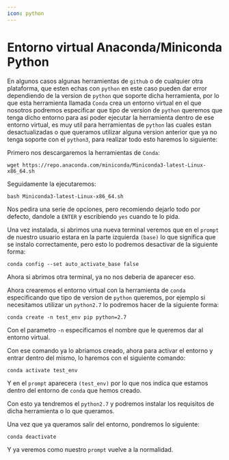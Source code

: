 ```yaml
---
icon: python
---
```


# Entorno virtual Anaconda/Miniconda Python

En algunos casos algunas herramientas de `github` o de cualquier otra plataforma, que esten echas con `python` en este caso pueden dar error dependiendo de la version de `python` que soporte dicha herramienta, por lo que esta herramienta llamada `Conda` crea un entorno virtual en el que nosotros podremos especificar que tipo de version de `python` queremos que tenga dicho entorno para asi poder ejecutar la herramienta dentro de ese entorno virtual, es muy util para herramientas de `python` las cuales estan desactualizadas o que queramos utilizar alguna version anterior que ya no tenga soporte con el `python3`, para realizar todo esto haremos lo siguiente:

Primero nos descargaremos la herramientas de `Conda`:

```shell
wget https://repo.anaconda.com/miniconda/Miniconda3-latest-Linux-x86_64.sh
```

Seguidamente la ejecutaremos:

```shell
bash Miniconda3-latest-Linux-x86_64.sh
```

Nos pedira una serie de opciones, pero recomiendo dejarlo todo por defecto, dandole a `ENTER` y escribiendo `yes` cuando te lo pida.

Una vez instalada, si abrimos una nueva terminal veremos que en el `prompt` de nuestro usuario estara en la parte izquierda `(base)` lo que significa que se instalo correctamente, pero esto lo podremos desactivar de la siguiente forma:

```shell
conda config --set auto_activate_base false
```

Ahora si abrimos otra terminal, ya no nos deberia de aparecer eso.

Ahora crearemos el entorno virtual con la herramienta de `conda` especificando que tipo de version de `python` queremos, por ejemplo si necesitamos utilizar un `python2.7` lo podremos hacer de la siguiente forma:

```shell
conda create -n test_env pip python=2.7
```

Con el parametro `-n` especificamos el nombre que le queremos dar al entorno virtual.

Con ese comando ya lo abriamos creado, ahora para activar el entorno y entrar dentro del mismo, lo haremos con el siguiente comando:

```shell
conda activate test_env
```

Y en el `prompt` aparecera `(test_env)` por lo que nos indica que estamos dentro del entorno de `conda` que hemos creado.

Con esto ya tendremos el `python2.7` y podremos instalar los requisitos de dicha herramienta o lo que queramos.

Una vez que ya queramos salir del entorno, pondremos lo siguiente:

```shell
conda deactivate
```

Y ya veremos como nuestro `prompt` vuelve a la normalidad.
